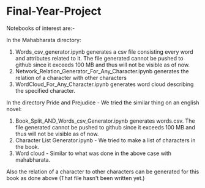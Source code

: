 # Final-Year-Project

Notebooks of interest are:-

In the Mahabharata directory:
1. Words_csv_generator.ipynb generates a csv file consisting every word and attributes related to it. The file generated cannot be pushed to github since it exceeds 100 MB and thus will not be visible as of now.
2. Network_Relation_Generator_For_Any_Character.ipynb generates the relation of a character with other characters
3. WordCloud_For_Any_Character.ipynb generates word cloud describing the specified character.

In the directory Pride and Prejudice - We tried the similar thing on an english novel:
1. Book_Split_AND_Words_csv_Generator.ipynb generates words.csv. The file generated cannot be pushed to github since it exceeds 100 MB and thus will not be visible as of now.
2. Character List Generator.ipynb - We tried to make a list of characters in the book.
3. Word cloud - Similar to what was done in the above case with mahabharata.

Also the relation of a character to other characters can be generated for this book as done above (That file hasn't been written yet.)
